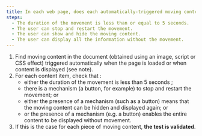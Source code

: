 ```yaml
---
title: In each web page, does each automatically-triggered moving content check one of these conditions?
steps:
  - The duration of the movement is less than or equal to 5 seconds.
  - The user can stop and restart the movement.
  - The user can show and hide the moving content.
  - The user can display all the information without the movement.
---
```


1. Find moving content in the document (obtained using an image, script or CSS effect) triggered automatically when the page is loaded or when content is displayed (see note).
2. For each content item, check that :
   - either the duration of the movement is less than 5 seconds ;
   - there is a mechanism (a button, for example) to stop and restart the movement; or
   - either the presence of a mechanism (such as a button) means that the moving content can be hidden and displayed again; or
   - or the presence of a mechanism (e.g. a button) enables the entire content to be displayed without movement.
3. If this is the case for each piece of moving content, **the test is validated**.
